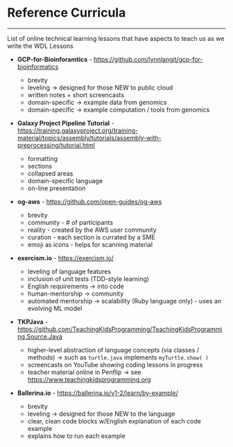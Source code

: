# Reference Curricula

---

List of online technical learning lessons that have aspects to teach us as we write the WDL Lessons

* **GCP-for-Bioinforamtics** - https://github.com/lynnlangit/gcp-for-bioinformatics
  - brevity
  - leveling -> designed for those NEW to public cloud
  - written notes + short screencasts
  - domain-specific -> example data from genomics
  - domain-specific -> example computation / tools from genomics

* **Galaxy Project Pipeline Tutorial** - https://training.galaxyproject.org/training-material/topics/assembly/tutorials/assembly-with-preprocessing/tutorial.html
   - formatting
   - sections
   - collapsed areas
   - domain-specific language
   - on-line presentation

* **og-aws** - https://github.com/open-guides/og-aws
   - brevity
   - community - # of participants
   - reality - created by the AWS user community
   - curation - each section is currated by a SME
   - emoji as icons - helps for scanning material

* **exercism.io** - https://exercism.io/
   - leveling of language features
   - inclusion of unit tests (TDD-style learning)
   - English requirements -> into code
   - human-mentorship -> community
   - automated mentorship -> scalability (Ruby language only) - uses an evolving ML model
 
* **TKPJava** - https://github.com/TeachingKidsProgramming/TeachingKidsProgramming.Source.Java  
   - higher-level abstraction of language concepts (via classes / methods) -> such as `turtle.java` implements `myTurtle.show( )`
   - screencasts on YouTube showing coding lessons in progress
   - teacher material online in Penflip -> see https://www.teachingkidsprogramming.org
  
 * **Ballerina.io** - https://ballerina.io/v1-2/learn/by-example/
   - brevity
   - leveling -> designed for those NEW to the language
   - clear, clean code blocks w/English explanation of each code example
   - explains how to run each example
